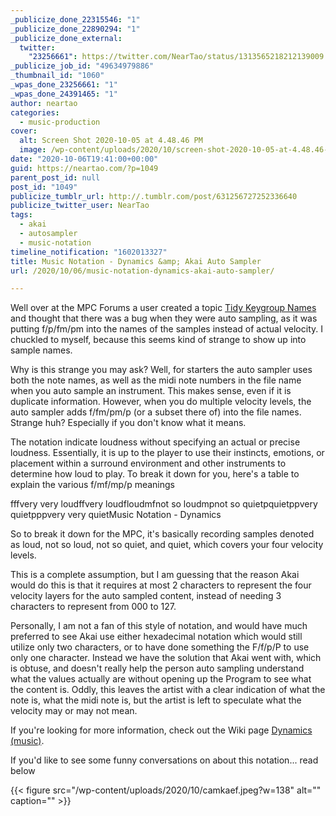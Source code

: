 ```yaml
---
_publicize_done_22315546: "1"
_publicize_done_22890294: "1"
_publicize_done_external:
  twitter:
    "23256661": https://twitter.com/NearTao/status/1313565218212139009
_publicize_job_id: "49634979886"
_thumbnail_id: "1060"
_wpas_done_23256661: "1"
_wpas_done_24391465: "1"
author: neartao
categories:
  - music-production
cover:
  alt: Screen Shot 2020-10-05 at 4.48.46 PM
  image: /wp-content/uploads/2020/10/screen-shot-2020-10-05-at-4.48.46-pm.png
date: "2020-10-06T19:41:00+00:00"
guid: https://neartao.com/?p=1049
parent_post_id: null
post_id: "1049"
publicize_tumblr_url: http://.tumblr.com/post/631256727252336640
publicize_twitter_user: NearTao
tags:
  - akai
  - autosampler
  - music-notation
timeline_notification: "1602013327"
title: Music Notation - Dynamics &amp; Akai Auto Sampler
url: /2020/10/06/music-notation-dynamics-akai-auto-sampler/

---
```

Well over at the MPC Forums a user created a topic [Tidy Keygroup Names](https://www.mpc-forums.com/viewtopic.php?f=48&t=204251) and thought that there was a bug when they were auto sampling, as it was putting f/p/fm/pm into the names of the samples instead of actual velocity. I chuckled to myself, because this seems kind of strange to show up into sample names.

Why is this strange you may ask? Well, for starters the auto sampler uses both the note names, as well as the midi note numbers in the file name when you auto sample an instrument. This makes sense, even if it is duplicate information. However, when you do multiple velocity levels, the auto sampler adds f/fm/pm/p (or a subset there of) into the file names. Strange huh? Especially if you don't know what it means.

The notation indicate loudness without specifying an actual or precise loudness. Essentially, it is up to the player to use their instincts, emotions, or placement within a surround environment and other instruments to determine how loud to play. To break it down for you, here's a table to explain the various f/mf/mp/p meanings

fffvery very loudffvery loudfloudmfnot so loudmpnot so quietpquietppvery quietpppvery very quietMusic Notation - Dynamics

So to break it down for the MPC, it's basically recording samples denoted as loud, not so loud, not so quiet, and quiet, which covers your four velocity levels.

This is a complete assumption, but I am guessing that the reason Akai would do this is that it requires at most 2 characters to represent the four velocity layers for the auto sampled content, instead of needing 3 characters to represent from 000 to 127.

Personally, I am not a fan of this style of notation, and would have much preferred to see Akai use either hexadecimal notation which would still utilize only two characters, or to have done something the F/f/p/P to use only one character. Instead we have the solution that Akai went with, which is obtuse, and doesn't really help the person auto sampling understand what the values actually are without opening up the Program to see what the content is. Oddly, this leaves the artist with a clear indication of what the note is, what the midi note is, but the artist is left to speculate what the velocity may or may not mean.

If you're looking for more information, check out the Wiki page [Dynamics (music)](https://en.wikipedia.org/wiki/Dynamics_(music)).

If you'd like to see some funny conversations on about this notation... read below

{{< figure src="/wp-content/uploads/2020/10/camkaef.jpeg?w=138" alt="" caption="" >}}
